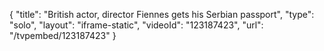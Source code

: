 {
    "title": "British actor, director Fiennes gets his Serbian passport",
    "type": "solo",
    "layout": "iframe-static",
    "videoId": "123187423",
    "url": "\/tvpembed\/123187423"
}